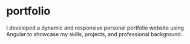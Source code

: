 # portfolio
I developed a dynamic and responsive personal portfolio website using Angular to showcase my skills, projects, and professional background.
